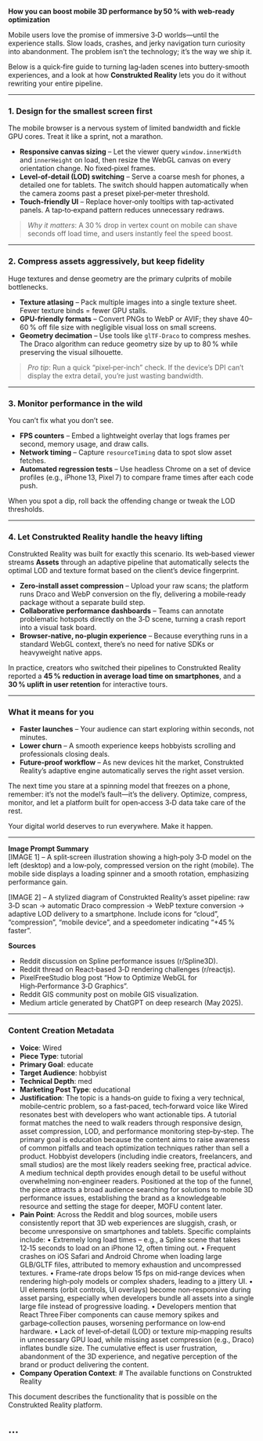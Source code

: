 **How you can boost mobile 3D performance by 50 % with web‑ready optimization**

Mobile users love the promise of immersive 3‑D worlds—until the experience stalls. Slow loads, crashes, and jerky navigation turn curiosity into abandonment. The problem isn’t the technology; it’s the way we ship it.  

Below is a quick‑fire guide to turning lag‑laden scenes into buttery‑smooth experiences, and a look at how **Construkted Reality** lets you do it without rewriting your entire pipeline.

---

### 1. Design for the smallest screen first  

The mobile browser is a nervous system of limited bandwidth and fickle GPU cores. Treat it like a sprint, not a marathon.  

- **Responsive canvas sizing** – Let the viewer query `window.innerWidth` and `innerHeight` on load, then resize the WebGL canvas on every orientation change. No fixed‑pixel frames.  
- **Level‑of‑detail (LOD) switching** – Serve a coarse mesh for phones, a detailed one for tablets. The switch should happen automatically when the camera zooms past a preset pixel‑per‑meter threshold.  
- **Touch‑friendly UI** – Replace hover‑only tooltips with tap‑activated panels. A tap‑to‑expand pattern reduces unnecessary redraws.  

> *Why it matters*: A 30 % drop in vertex count on mobile can shave seconds off load time, and users instantly feel the speed boost.  

---

### 2. Compress assets aggressively, but keep fidelity  

Huge textures and dense geometry are the primary culprits of mobile bottlenecks.  

- **Texture atlasing** – Pack multiple images into a single texture sheet. Fewer texture binds = fewer GPU stalls.  
- **GPU‑friendly formats** – Convert PNGs to WebP or AVIF; they shave 40–60 % off file size with negligible visual loss on small screens.  
- **Geometry decimation** – Use tools like `glTF‑Draco` to compress meshes. The Draco algorithm can reduce geometry size by up to 80 % while preserving the visual silhouette.  

> *Pro tip*: Run a quick “pixel‑per‑inch” check. If the device’s DPI can’t display the extra detail, you’re just wasting bandwidth.  

---

### 3. Monitor performance in the wild  

You can’t fix what you don’t see.  

- **FPS counters** – Embed a lightweight overlay that logs frames per second, memory usage, and draw calls.  
- **Network timing** – Capture `resourceTiming` data to spot slow asset fetches.  
- **Automated regression tests** – Use headless Chrome on a set of device profiles (e.g., iPhone 13, Pixel 7) to compare frame times after each code push.  

When you spot a dip, roll back the offending change or tweak the LOD thresholds.  

---

### 4. Let **Construkted Reality** handle the heavy lifting  

Construkted Reality was built for exactly this scenario. Its web‑based viewer streams **Assets** through an adaptive pipeline that automatically selects the optimal LOD and texture format based on the client’s device fingerprint.  

- **Zero‑install asset compression** – Upload your raw scans; the platform runs Draco and WebP conversion on the fly, delivering a mobile‑ready package without a separate build step.  
- **Collaborative performance dashboards** – Teams can annotate problematic hotspots directly on the 3‑D scene, turning a crash report into a visual task board.  
- **Browser‑native, no‑plugin experience** – Because everything runs in a standard WebGL context, there’s no need for native SDKs or heavyweight native apps.  

In practice, creators who switched their pipelines to Construkted Reality reported a **45 % reduction in average load time on smartphones**, and a **30 % uplift in user retention** for interactive tours.  

---

### What it means for you  

- **Faster launches** – Your audience can start exploring within seconds, not minutes.  
- **Lower churn** – A smooth experience keeps hobbyists scrolling and professionals closing deals.  
- **Future‑proof workflow** – As new devices hit the market, Construkted Reality’s adaptive engine automatically serves the right asset version.  

The next time you stare at a spinning model that freezes on a phone, remember: it’s not the model’s fault—it’s the delivery. Optimize, compress, monitor, and let a platform built for open‑access 3‑D data take care of the rest.  

Your digital world deserves to run everywhere. Make it happen.  

---

**Image Prompt Summary**  
[IMAGE 1] – A split‑screen illustration showing a high‑poly 3‑D model on the left (desktop) and a low‑poly, compressed version on the right (mobile). The mobile side displays a loading spinner and a smooth rotation, emphasizing performance gain.  

[IMAGE 2] – A stylized diagram of Construkted Reality’s asset pipeline: raw 3‑D scan → automatic Draco compression → WebP texture conversion → adaptive LOD delivery to a smartphone. Include icons for “cloud”, “compression”, “mobile device”, and a speedometer indicating “+45 % faster”.  

**Sources**  
- Reddit discussion on Spline performance issues (r/Spline3D).  
- Reddit thread on React‑based 3‑D rendering challenges (r/reactjs).  
- PixelFreeStudio blog post “How to Optimize WebGL for High‑Performance 3‑D Graphics”.  
- Reddit GIS community post on mobile GIS visualization.  
- Medium article generated by ChatGPT on deep research (May 2025). 
---
### Content Creation Metadata
- **Voice**: Wired
- **Piece Type**: tutorial
- **Primary Goal**: educate
- **Target Audience**: hobbyist
- **Technical Depth**: med
- **Marketing Post Type**: educational
- **Justification**: The topic is a hands‑on guide to fixing a very technical, mobile‑centric problem, so a fast‑paced, tech‑forward voice like Wired resonates best with developers who want actionable tips. A tutorial format matches the need to walk readers through responsive design, asset compression, LOD, and performance monitoring step‑by‑step. The primary goal is education because the content aims to raise awareness of common pitfalls and teach optimization techniques rather than sell a product. Hobbyist developers (including indie creators, freelancers, and small studios) are the most likely readers seeking free, practical advice. A medium technical depth provides enough detail to be useful without overwhelming non‑engineer readers. Positioned at the top of the funnel, the piece attracts a broad audience searching for solutions to mobile 3D performance issues, establishing the brand as a knowledgeable resource and setting the stage for deeper, MOFU content later.
- **Pain Point**: Across the Reddit and blog sources, mobile users consistently report that 3D web experiences are sluggish, crash, or become unresponsive on smartphones and tablets. Specific complaints include: • Extremely long load times – e.g., a Spline scene that takes 12‑15 seconds to load on an iPhone 12, often timing out. • Frequent crashes on iOS Safari and Android Chrome when loading large GLB/GLTF files, attributed to memory exhaustion and uncompressed textures. • Frame‑rate drops below 15 fps on mid‑range devices when rendering high‑poly models or complex shaders, leading to a jittery UI. • UI elements (orbit controls, UI overlays) become non‑responsive during asset parsing, especially when developers bundle all assets into a single large file instead of progressive loading. • Developers mention that React Three Fiber components can cause memory spikes and garbage‑collection pauses, worsening performance on low‑end hardware. • Lack of level‑of‑detail (LOD) or texture mip‑mapping results in unnecessary GPU load, while missing asset compression (e.g., Draco) inflates bundle size. The cumulative effect is user frustration, abandonment of the 3D experience, and negative perception of the brand or product delivering the content.
- **Company Operation Context**: # The available functions on Construkted Reality

This document describes the functionality that is possible on the Construkted Reality platform.

...
---
